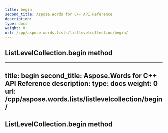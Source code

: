 ```yaml
---
title: begin
second_title: Aspose.Words for C++ API Reference
description: 
type: docs
weight: 0
url: /cpp/aspose.words.lists/listlevelcollection/begin/
---
```

## ListLevelCollection.begin method




---
title: begin
second_title: Aspose.Words for C++ API Reference
description: 
type: docs
weight: 0
url: /cpp/aspose.words.lists/listlevelcollection/begin/
---
## ListLevelCollection.begin method




